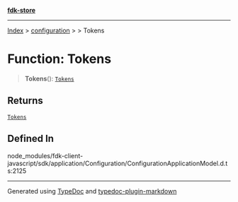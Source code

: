[**fdk-store**](../../../README.md)
***

[Index](../../../API.md) > [configuration](../../README.md) > [<internal>](../README.md) > Tokens

# Function: Tokens

> **Tokens**(): [`Tokens`](../type-aliases/type-alias.Tokens.md)

## Returns

[`Tokens`](../type-aliases/type-alias.Tokens.md)

## Defined In

node\_modules/fdk-client-javascript/sdk/application/Configuration/ConfigurationApplicationModel.d.ts:2125

***
Generated using [TypeDoc](https://typedoc.org/) and [typedoc-plugin-markdown](https://www.npmjs.com/package/typedoc-plugin-markdown)
